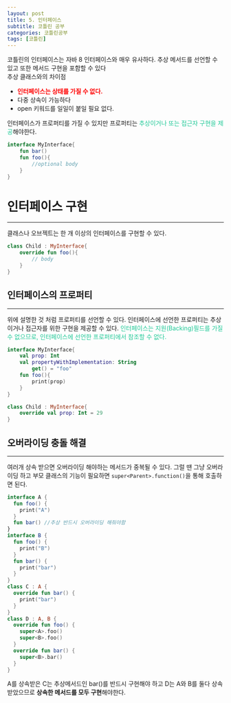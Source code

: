 ```yaml
---
layout: post
title: 5. 인터페이스
subtitle: 코틀린 공부
categories: 코틀린공부
tags: [코틀린]
---
```

코틀린의 인터페이스는 자바 8 인터페이스와 매우 유사하다. 추상 메서드를 선언할 수 있고 또한 메서드 구현을 포함할 수 있다<br>
추상 클래스와의 차이점<br>

- <span style="color:red">**인터페이스는 상태를 가질 수 없다.**</span><br>
- 다중 상속이 가능하다
- open 키워드를 일일이 붙일 필요 없다. 

인터페이스가 프로퍼티를 가질 수 있지만 프로퍼티는 <span style="color:#20c997">추상이거나 또는 접근자 구현을 제공</span>해야한다.

```kotlin
interface MyInterface{
    fun bar()
    fun foo(){
        //optional body
    }
}
```
# 인터페이스 구현
***
클래스나 오브젝트는 한 개 이상의 인터페이스를 구현할 수 있다.
```kotlin
class Child : MyInterface{
    override fun foo(){
        // body
    }
}
```
## 인터페이스의 프로퍼티
***
위에 설명한 것 처럼 프로퍼티를 선언할 수 있다. 인터페이스에 선언한 프로퍼티는 추상이거나 접근자를 위한 구현을 제공할 수 있다. <span style="color:#20c997">인터페이스는 지원(Backing)필드를 가질 수 없으므로, 인터페이스에 선언한 프로퍼티에서 참조할 수 없다.</span>
```kotlin
interface MyInterface{
    val prop: Int
    val propertyWithImplementation: String
        get() = "foo"
    fun foo(){
        print(prop)
    }
}

class Child : MyInterface{
    override val prop: Int = 29
}
```
## 오버라이딩 충돌 해결
***
여러개 상속 받으면 오버라이딩 해야하는 메서드가 중복될 수 있다. 그럴 땐 그냥 오버라이딩 하고 부모 클래스의 기능이 필요하면 ```super<Parent>.function()```을 통해 호출하면 된다.

```kotlin
interface A {
  fun foo() {
    print("A")
  }
  fun bar() //추상 반드시 오버라이딩 해줘야함
}
interface B {
  fun foo() {
    print("B")
  }
  fun bar() {
    print("bar")
  }
}
class C : A {
  override fun bar() {
    print("bar")
  }
}
class D : A, B {
  override fun foo() {
    super<A>.foo()
    super<B>.foo()
  }
  override fun bar() {
    super<B>.bar()
  }
}
```
A를 상속받은 C는 추상메서드인 bar()를 반드시 구현해야 하고 D는 A와 B를 둘다 상속받았으므로 **상속한 메서드를 모두 구현**해야한다. 
